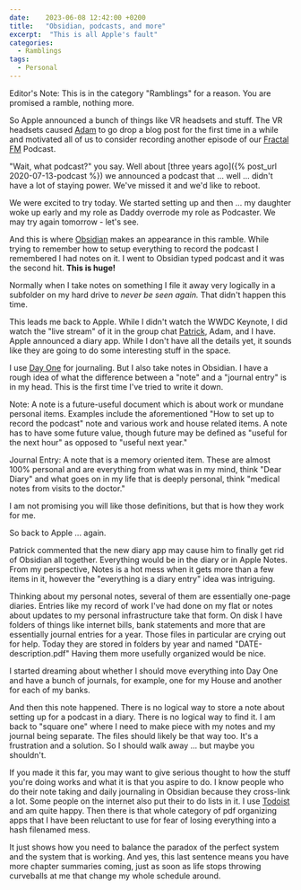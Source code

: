 ```yaml
---
date:    2023-06-08 12:42:00 +0200
title:   "Obsidian, podcasts, and more"
excerpt:  "This is all Apple's fault"
categories:
  - Ramblings
tags:
  - Personal
---
```


Editor's Note: This is in the category "Ramblings" for a reason.  You are promised a ramble, nothing more.

So Apple announced a bunch of things like VR headsets and stuff.  The VR headsets caused [Adam](https://blog.samalik.com/2023/06/07/apple-vision-pro.html) to go drop a blog post for the first time in a while and motivated all of us to consider recording another episode of our [Fractal FM](https://fractal.fm/) Podcast.

"Wait, what podcast?" you say.  Well about [three years ago]({% post_url 2020-07-13-podcast %}) we announced a podcast that ... well ... didn't have a lot of staying power.  We've missed it and we'd like to reboot.  

We were excited to try today.  We started setting up and then ... my daughter woke up early and my role as Daddy overrode my role as Podcaster.  We may try again tomorrow - let's see.

And this is where [Obsidian](https://obsidian.md) makes an appearance in this ramble.  While trying to remember how to setup everything to record the podcast I remembered I had notes on it.  I went to Obsidian typed podcast and it was the second hit.  **This is huge!**  

Normally when I take notes on something I file it away very logically in a subfolder on my hard drive to *never be seen again.* That didn't happen this time.

This leads me back to Apple.  While I didn't watch the WWDC Keynote, I did watch the "live stream" of it in the group chat [Patrick](https://puiterwijk.org), Adam, and I have.  Apple announced a diary app.  While I don't have all the details yet, it sounds like they are going to do some interesting stuff in the space.

I use [Day One](https://dayoneapp.com) for journaling.  But I also take notes in Obsidian.  I have a rough idea of what the difference between a "note" and a "journal entry" is in my head.  This is the first time I've tried to write it down.

Note: A note is a future-useful document which is about work or mundane personal items.  Examples include the aforementioned "How to set up to record the podcast" note and various work and house related items.  A note has to have some future value, though future may be defined as "useful for the next hour" as opposed to "useful next year."

Journal Entry: A note that is a memory oriented item.  These are almost 100% personal and are everything from what was in my mind, think "Dear Diary" and what goes on in my life that is deeply personal, think "medical notes from visits to the doctor."

I am not promising you will like those definitions, but that is how they work for me.

So back to Apple ... again.

Patrick commented that the new diary app may cause him to finally get rid of Obsidian all together.  Everything would be in the diary or in Apple Notes.  From my perspective, Notes is a hot mess when it gets more than a few items in it, however the "everything is a diary entry" idea was intriguing.

Thinking about my personal notes, several of them are essentially one-page diaries.  Entries like my record of work I've had done on my flat or notes about updates to my personal infrastructure take that form.  On disk I have folders of things like internet bills, bank statements and more that are essentially journal entries for a year.  Those files in particular are crying out for help.  Today they are stored in folders by year and named "DATE-description.pdf"  Having them more usefully organized would be nice.

I started dreaming about whether I should move everything into Day One and have a bunch of journals, for example, one for my House and another for each of my banks.

And then this note happened.  There is no logical way to store a note about setting up for a podcast in a diary.  There is no logical way to find it.  I am back to "square one" where I need to make piece with my notes and my journal being separate.  The files should likely be that way too.  It's a frustration and a solution.  So I should walk away ... but maybe you shouldn't.

If you made it this far, you may want to give serious thought to how the stuff you're doing works and what it is that you aspire to do.  I know people who do their note taking and daily journaling in Obsidian because they cross-link a lot.  Some people on the internet also put their to do lists in it.  I use [Todoist](https://todoist.com) and am quite happy.  Then there is that whole category of pdf organizing apps that I have been reluctant to use for fear of losing everything into a hash filenamed mess.

It just shows how you need to balance the paradox of the perfect system and the system that is working.  And yes, this last sentence means you have more chapter summaries coming, just as soon as life stops throwing curveballs at me that change my whole schedule around.